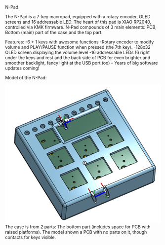 N-Pad

The N-Pad is a 7-key macropad, equipped with a rotary encoder, OLED screens and 16 addressable LED. The heart of this pad is XIAO RP2040, controlled via KMK firmware.
N-Pad compounds of 3 main elements: PCB, Bottom (main) part of the case and the top part.


Features:
    -6 + 1 keys with awesome functions
    -Rotary encoder to modify volume and PLAY/PAUSE function when pressed (the 7th key).
    -128x32 OLED screen displaying the volume level
    -16 addressable LEDs (6 right under the keys and rest and the back side of PCB for even brighter and smoother backlight, fancy light at the USB port too)
    - Years of big software updates coming!


Model of the N-Pad:

![Model](IMG_8392.jpeg)
The case is from 2 parts: The bottom part (includes space for PCB with raised platforms).
The model shown a PCB with no parts on it, though contacts for keys visible.
